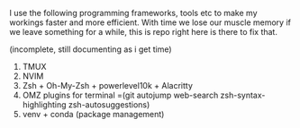 I use the following programming frameworks, tools etc to make my workings faster and more efficient. With time we lose our muscle memory if we leave something for a while, this is repo right here is there to fix that.

(incomplete, still documenting as i get time)

1. TMUX
2. NVIM
3. Zsh + Oh-My-Zsh + powerlevel10k + Alacritty
4. OMZ plugins for terminal =(git autojump web-search zsh-syntax-highlighting zsh-autosuggestions)
5. venv + conda (package management)
